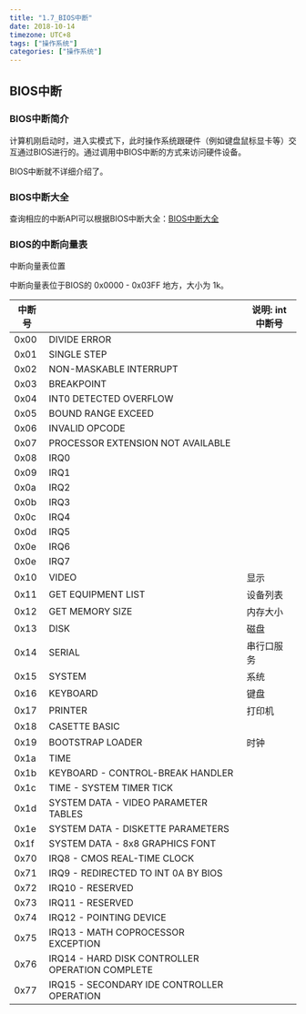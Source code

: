 ```yaml
---
title: "1.7_BIOS中断"
date: 2018-10-14
timezone: UTC+8
tags: ["操作系统"]
categories: ["操作系统"]
---
```




## BIOS中断

### BIOS中断简介

计算机刚启动时，进入实模式下，此时操作系统跟硬件（例如键盘鼠标显卡等）交互通过BIOS进行的。通过调用中BIOS中断的方式来访问硬件设备。

BIOS中断就不详细介绍了。

### BIOS中断大全

查询相应的中断API可以根据BIOS中断大全：[BIOS中断大全](https://blog.csdn.net/u013529907/article/details/37758175)



### BIOS的中断向量表

中断向量表位置

中断向量表位于BIOS的 0x0000 - 0x03FF 地方，大小为 1k。

| 中断号 |                | 说明: int 中断号 |
| ------ | ------------------ | ---- |
| 0x00   |DIVIDE ERROR  |       |
| 0x01   |SINGLE STEP  |       |
| 0x02   |NON-MASKABLE INTERRUPT   |       |
| 0x03   |BREAKPOINT  |       |
| 0x04   |INT0 DETECTED OVERFLOW |       |
| 0x05   |BOUND RANGE EXCEED  |       |
| 0x06   |INVALID OPCODE |       |
| 0x07   |PROCESSOR EXTENSION NOT AVAILABLE |       |
| 0x08   |IRQ0  |       |
| 0x09   |IRQ1 |       |
| 0x0a   |IRQ2  |       |
| 0x0b   |IRQ3  |       |
| 0x0c   |IRQ4  |       |
| 0x0d   |IRQ5  |       |
| 0x0e   |IRQ6  |       |
| 0x0e   |IRQ7  |       |
| 0x10   | VIDEO |     显示  |
| 0x11   | GET EQUIPMENT LIST |   设备列表    |
| 0x12   |  GET MEMORY SIZE |   内存大小   |
| 0x13   | DISK |     磁盘  |
| 0x14   | SERIAL |    串行口服务  |
| 0x15  | SYSTEM | 系统 |
| 0x16   | KEYBOARD | 键盘 |
| 0x17   | PRINTER | 打印机 |
| 0x18   |  CASETTE BASIC |     |
| 0x19   | BOOTSTRAP LOADER | 时钟 |
| 0x1a   | TIME ||
| 0x1b   | KEYBOARD - CONTROL-BREAK HANDLER ||
| 0x1c   | TIME - SYSTEM TIMER TICK  ||
| 0x1d   | SYSTEM DATA - VIDEO PARAMETER TABLES  |   |
| 0x1e   | SYSTEM DATA - DISKETTE PARAMETERS |   |
| 0x1f   |SYSTEM DATA - 8x8 GRAPHICS FONT |   |
| 0x70   |IRQ8 - CMOS REAL-TIME CLOCK |   |
| 0x71   | IRQ9 - REDIRECTED TO INT 0A BY BIOS|   |
| 0x72   | IRQ10 - RESERVED |   |
| 0x73   |IRQ11 - RESERVED |   |
| 0x74   |IRQ12 - POINTING DEVICE|   |
| 0x75   | IRQ13 - MATH COPROCESSOR EXCEPTION |   |
| 0x76   | IRQ14 - HARD DISK CONTROLLER OPERATION COMPLETE|   |
| 0x77   |IRQ15 - SECONDARY IDE CONTROLLER OPERATION  |   |



